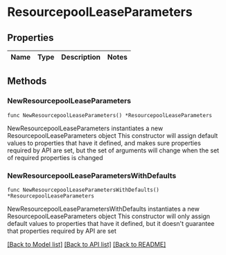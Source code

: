 # ResourcepoolLeaseParameters

## Properties

Name | Type | Description | Notes
------------ | ------------- | ------------- | -------------

## Methods

### NewResourcepoolLeaseParameters

`func NewResourcepoolLeaseParameters() *ResourcepoolLeaseParameters`

NewResourcepoolLeaseParameters instantiates a new ResourcepoolLeaseParameters object
This constructor will assign default values to properties that have it defined,
and makes sure properties required by API are set, but the set of arguments
will change when the set of required properties is changed

### NewResourcepoolLeaseParametersWithDefaults

`func NewResourcepoolLeaseParametersWithDefaults() *ResourcepoolLeaseParameters`

NewResourcepoolLeaseParametersWithDefaults instantiates a new ResourcepoolLeaseParameters object
This constructor will only assign default values to properties that have it defined,
but it doesn't guarantee that properties required by API are set


[[Back to Model list]](../README.md#documentation-for-models) [[Back to API list]](../README.md#documentation-for-api-endpoints) [[Back to README]](../README.md)


